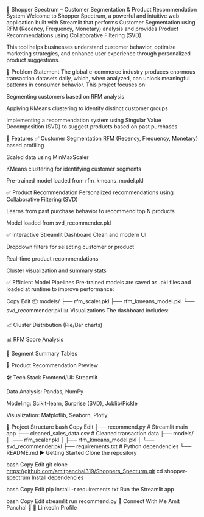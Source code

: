 🛒 Shopper Spectrum – Customer Segmentation & Product Recommendation System
Welcome to Shopper Spectrum, a powerful and intuitive web application built with Streamlit that performs Customer Segmentation using RFM (Recency, Frequency, Monetary) analysis and provides Product Recommendations using Collaborative Filtering (SVD).

This tool helps businesses understand customer behavior, optimize marketing strategies, and enhance user experience through personalized product suggestions.

🧠 Problem Statement
The global e-commerce industry produces enormous transaction datasets daily, which, when analyzed, can unlock meaningful patterns in consumer behavior. This project focuses on:

Segmenting customers based on RFM analysis

Applying KMeans clustering to identify distinct customer groups

Implementing a recommendation system using Singular Value Decomposition (SVD) to suggest products based on past purchases

🚀 Features
✅ Customer Segmentation
RFM (Recency, Frequency, Monetary) based profiling

Scaled data using MinMaxScaler

KMeans clustering for identifying customer segments

Pre-trained model loaded from rfm_kmeans_model.pkl

✅ Product Recommendation
Personalized recommendations using Collaborative Filtering (SVD)

Learns from past purchase behavior to recommend top N products

Model loaded from svd_recommender.pkl

✅ Interactive Streamlit Dashboard
Clean and modern UI

Dropdown filters for selecting customer or product

Real-time product recommendations

Cluster visualization and summary stats

✅ Efficient Model Pipelines
Pre-trained models are saved as .pkl files and loaded at runtime to improve performance:

Copy
Edit
📦 models/
├── rfm_scaler.pkl
├── rfm_kmeans_model.pkl
└── svd_recommender.pkl
📊 Visualizations
The dashboard includes:

📈 Cluster Distribution (Pie/Bar charts)

📊 RFM Score Analysis

🧮 Segment Summary Tables

🧠 Product Recommendation Preview

🛠️ Tech Stack
Frontend/UI: Streamlit

Data Analysis: Pandas, NumPy

Modeling: Scikit-learn, Surprise (SVD), Joblib/Pickle

Visualization: Matplotlib, Seaborn, Plotly

📁 Project Structure
bash
Copy
Edit
├── recommend.py                # Streamlit main app
├── cleaned_sales_data.csv      # Cleaned transaction data
├── models/
│   ├── rfm_scaler.pkl
│   ├── rfm_kmeans_model.pkl
│   └── svd_recommender.pkl
├── requirements.txt            # Python dependencies
└── README.md
▶️ Getting Started
Clone the repository

bash
Copy
Edit
git clone https://github.com/amitpanchal319/Shoppers_Specturm.git
cd shopper-spectrum
Install dependencies

bash
Copy
Edit
pip install -r requirements.txt
Run the Streamlit app

bash
Copy
Edit
streamlit run recommend.py
🤝 Connect With Me
Amit Panchal
🔗 📧 LinkedIn Profile